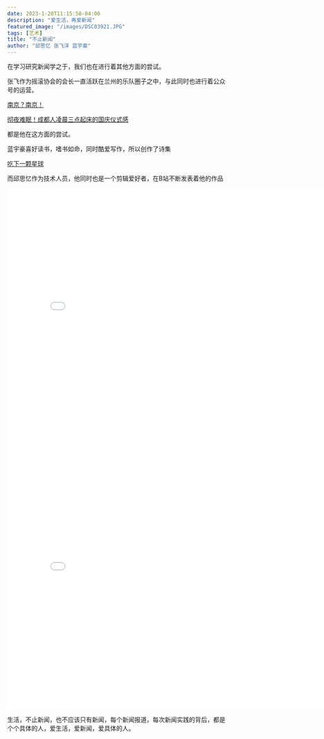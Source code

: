 ```yaml
---
date: 2023-1-20T11:15:58-04:00
description: "爱生活，再爱新闻"
featured_image: "/images/DSC03921.JPG"
tags: [艺术]
title: "不止新闻"
author: "邱思忆 张飞洋 蓝宇豪"
---
```


在学习研究新闻学之于，我们也在进行着其他方面的尝试。

<!--more-->
张飞作为摇滚协会的会长一直活跃在兰州的乐队圈子之中，与此同时也进行着公众号的运营。

[南京？南京！](https://mp.weixin.qq.com/s?__biz=MzkwNDM5NDUxOA==&mid=2247483686&idx=1&sn=616b9f30f71b954e0dd016cb5cbc9ffe&chksm=c086e35ff7f16a497d25650301cb314380caffee2ee24374c57ae9397cb8d341f69352b8afea&mpshare=1&scene=23&srcid=1219WA2A3ELxV8Z15fhvD7y5&sharer_shareinfo=da0139a34964663e20465c6106de9226&sharer_shareinfo_first=7fa2df6fcd71c11729d35d6cb319518a#rd)

[彻夜难眠！成都人凌晨三点起床的国庆仪式感](https://mp.weixin.qq.com/s?__biz=MzkwNDM5NDUxOA==&mid=2247483763&idx=1&sn=fc3864af2fb0a0d14e03f03ef404a956&chksm=c086e30af7f16a1cf13a4a93f8b80f17defedf8182aa50e7ea4c9b126a6d2664caf097d4a7b0&mpshare=1&scene=23&srcid=1219hHl95zxJJNRcpivx5C02&sharer_shareinfo=8b475f76e2d2ecc3853bef6a031e8681&sharer_shareinfo_first=d68a30be36603e08b0077256a23803ef#rd)

都是他在这方面的尝试。

蓝宇豪喜好读书，嗜书如命，同时酷爱写作，所以创作了诗集

[吃下一颗星球](https://mp.weixin.qq.com/s?__biz=Mzk0OTUyODQ1OQ==&mid=2247483782&idx=1&sn=82a0737d57f7f31edc137302edd533db&chksm=c357b362f4203a740bd93c352cf43a88710b075058eb2c1cd596cb5fdf48d57f167a8e55720d&mpshare=1&scene=23&srcid=1219jNDuWcwuUSEzKQUeDcyt&sharer_shareinfo=7f1afe78d04bb04148b65b77dd876166&sharer_shareinfo_first=7f1afe78d04bb04148b65b77dd876166&poc_token=HJWKh2Wj1j4A-3DoeHqL0FlL6M5OrR87p8u6R7KG)

而邱思忆作为技术人员，他同时也是一个剪辑爱好者，在B站不断发表着他的作品

<iframe src="//player.bilibili.com/player.html?aid=305969393&bvid=BV1xP411K7K4&cid=913461039&p=1" scrolling="no" border="0" frameborder="no" framespacing="0" allowfullscreen="true"width="800px"height="600px"> </iframe>

<iframe src="//player.bilibili.com/player.html?aid=862008729&bvid=BV1gG4y1m73G&cid=944722530&p=1" scrolling="no" border="0" frameborder="no" framespacing="0" allowfullscreen="true"width="800px"height="600px"> </iframe>

生活，不止新闻，也不应该只有新闻，每个新闻报道，每次新闻实践的背后，都是个个具体的人，爱生活，爱新闻，爱具体的人。
